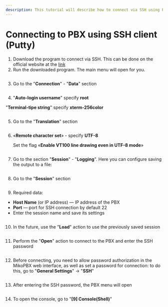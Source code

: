 ```yaml
---
description: This tutorial will describe how to connect via SSH using Putty
---
```


# Connecting to PBX using SSH client (Putty)

1. Download the program to connect via SSH. This can be done on the official website at the [link](https://www.chiark.greenend.org.uk/~sgtatham/putty/latest.html)
2. Run the downloaded program. The main menu will open for you.

<figure><img src="../../../.gitbook/assets/1 (21).png" alt=""><figcaption></figcaption></figure>

3. Go to the "**Connection**" - "**Data**" section

<figure><img src="../../../.gitbook/assets/2 (4).png" alt=""><figcaption></figcaption></figure>

4. "**Auto-login username**" specify **root**&#x20;

&#x20;      "**Terminal-tipe string**" specify **xterm-256color**

<figure><img src="../../../.gitbook/assets/3 (12).png" alt=""><figcaption></figcaption></figure>

5. Go to the "**Translation**" section

<figure><img src="../../../.gitbook/assets/4 (5).png" alt=""><figcaption></figcaption></figure>

6.  «**Remote character set**» - specify **UTF-8**

    Set the flag «**Enable VT100 line drawing even in UTF-8 mode**»

<figure><img src="../../../.gitbook/assets/5 (13).png" alt=""><figcaption></figcaption></figure>

7. Go to the section "**Session**" - "**Logging**". Here you can configure saving the output to a file:

<figure><img src="../../../.gitbook/assets/6 (2).png" alt=""><figcaption></figcaption></figure>

8. Go to the "**Session**" section

<figure><img src="../../../.gitbook/assets/7 (1).png" alt=""><figcaption></figcaption></figure>

9. Required data:

* **Host Name** (or IP address) — IP address of the PBX&#x20;
* **Port** — port for SSH connection by default 22
* Enter the session name and save its settings

<figure><img src="../../../.gitbook/assets/8 (1).png" alt=""><figcaption></figcaption></figure>

10. In the future, use the "**Load**" action to use the previously saved session

<figure><img src="../../../.gitbook/assets/9 (2).png" alt=""><figcaption></figcaption></figure>

11. Perform the "**Open**" action to connect to the PBX and enter the SSH password

<figure><img src="../../../.gitbook/assets/10 (4).png" alt=""><figcaption></figcaption></figure>

12. &#x20;Before connecting, you need to allow password authorization in the MikoPBX web interface, as well as set a password for connection: to do this, go to "**General Settings**" -> "**SSH**"

<figure><img src="../../../.gitbook/assets/14 (3).png" alt=""><figcaption></figcaption></figure>

13. &#x20;After entering the SSH password, the PBX menu will open

<figure><img src="../../../.gitbook/assets/11 (7).png" alt=""><figcaption></figcaption></figure>

14. &#x20;To open the console, go to "**\[9] Console(Shell)**"

<figure><img src="../../../.gitbook/assets/12.png" alt=""><figcaption></figcaption></figure>
